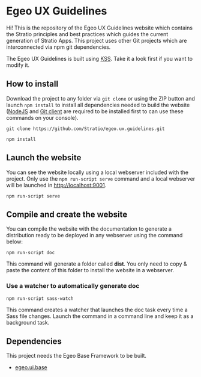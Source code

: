 # Egeo UX Guidelines

Hi! This is the repository of the Egeo UX Guidelines website which contains the Stratio principles and best practices which guides the current generation of Stratio Apps. This project uses other Git projects which are interconnected via npm git dependencies.

The Egeo UX Guidelines is built using [KSS](http://warpspire.com/kss/). Take it a look first if you want to modify it.

## How to install

Download the project to any folder via `git clone` or using the ZIP button and launch `npm install` to install all dependencies needed to build the website ([NodeJS](https://nodejs.org) and [Git client](https://git-scm.com/download/) are required to be installed first to can use these commands on your console).

```
git clone https://github.com/Stratio/egeo.ux.guidelines.git

npm install
```

## Launch the website

You can see the website locally using a local webserver included with the project. Only use the `npm run-script serve` command and a local webserver will be launched in [http://localhost:9001](http://localhost:9001).

```
npm run-script serve
```

## Compile and create the website

You can compile the website with the documentation to generate a distribution ready to be deployed in any webserver using the command below:

```
npm run-script doc
```

This command will generate a folder called **dist**. You only need to copy & paste the content of this folder to install the website in a webserver.

### Use a watcher to automatically generate doc

```
npm run-script sass-watch
```

This command creates a watcher that launches the doc task every time a Sass file changes. Launch the command in a command line and keep it as a background task.

## Dependencies

This project needs the Egeo Base Framework to be built.

* [egeo.ui.base](https://github.com/Stratio/egeo.ui.base)
